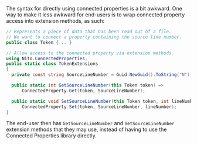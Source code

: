 The syntax for directly using connected properties is a bit awkward. One way to make it less awkward for end-users is to wrap connected property access into extension methods, as such:

````C#
// Represents a piece of data that has been read out of a file.
// We want to connect a property containing the source line number.
public class Token { .. }

// Allow access to the connected property via extension methods.
using Nito.ConnectedProperties;
public static class TokenExtensions
{
  private const string SourceLineNumber = Guid.NewGuid().ToString("N");

  public static int GetSourceLineNumber(this Token token) =>
      ConnectedProperty.Get(token, SourceLineNumber);

  public static void SetSourceLineNumber(this Token token, int lineNumber) =>
      ConnectedProperty.Set(token, SourceLineNumber, lineNumber);
}
````

The end-user then has `GetSourceLineNumber` and `SetSourceLineNumber` extension methods that they may use, instead of having to use the Connected Properties library directly.
